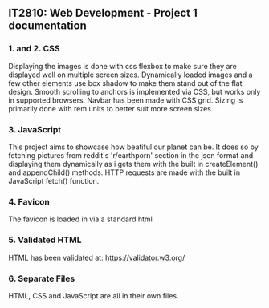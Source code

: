 ## IT2810: Web Development - Project 1 documentation

### 1. and 2. CSS
Displaying the images is done with css flexbox to make sure they are displayed well on multiple screen sizes.
Dynamically loaded images and a few other elements use box shadow to make them stand out of the flat design.
Smooth scrolling to anchors is implemented via CSS, but works only in supported browsers.
Navbar has been made with CSS grid.
Sizing is primarily done with rem units to better suit more screen sizes.

### 3. JavaScript
This project aims to showcase how beatiful our planet can be.
It does so by fetching pictures from reddit's 'r/earthporn' section in the json format and displaying them dynamically as i gets them with the built in createElement() and appendChild() methods. HTTP requests are made with the built in JavaScript fetch() function.

### 4. Favicon
The favicon is loaded in via a standard html <link rel="icon">

### 5. Validated HTML
HTML has been validated at: https://validator.w3.org/

### 6. Separate Files
HTML, CSS and JavaScript are all in their own files.

